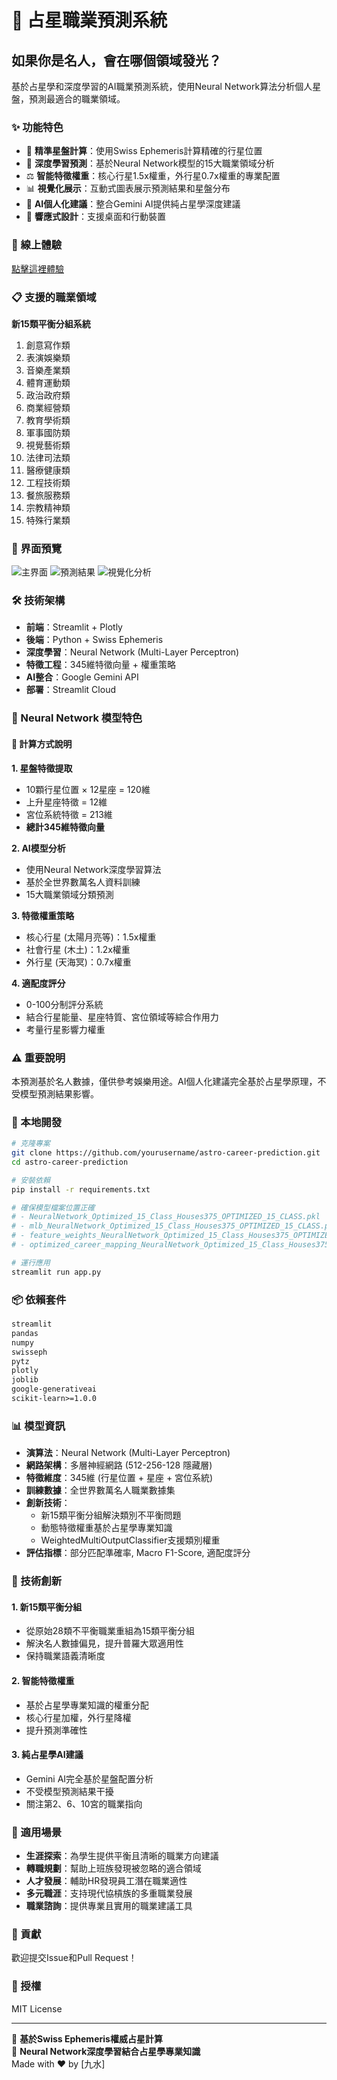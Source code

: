 # 🌟 占星職業預測系統

## 如果你是名人，會在哪個領域發光？

基於占星學和深度學習的AI職業預測系統，使用Neural Network算法分析個人星盤，預測最適合的職業領域。

### ✨ 功能特色

- 🔮 **精準星盤計算**：使用Swiss Ephemeris計算精確的行星位置
- 🧠 **深度學習預測**：基於Neural Network模型的15大職業領域分析
- ⚖️ **智能特徵權重**：核心行星1.5x權重，外行星0.7x權重的專業配置
- 📊 **視覺化展示**：互動式圖表展示預測結果和星盤分布
- 🤖 **AI個人化建議**：整合Gemini AI提供純占星學深度建議
- 📱 **響應式設計**：支援桌面和行動裝置

### 🚀 線上體驗

[點擊這裡體驗](your-streamlit-app-url)

### 📋 支援的職業領域

**新15類平衡分組系統**

1. 創意寫作類
2. 表演娛樂類
3. 音樂產業類
4. 體育運動類
5. 政治政府類
6. 商業經營類
7. 教育學術類
8. 軍事國防類
9. 視覺藝術類
10. 法律司法類
11. 醫療健康類
12. 工程技術類
13. 餐旅服務類
14. 宗教精神類
15. 特殊行業類

### 🎨 界面預覽

![主界面](screenshots/main-interface.png)
![預測結果](screenshots/prediction-results.png)
![視覺化分析](screenshots/visualization-charts.png)

### 🛠️ 技術架構

- **前端**：Streamlit + Plotly
- **後端**：Python + Swiss Ephemeris
- **深度學習**：Neural Network (Multi-Layer Perceptron)
- **特徵工程**：345維特徵向量 + 權重策略
- **AI整合**：Google Gemini API
- **部署**：Streamlit Cloud

### 🧠 Neural Network 模型特色

#### 🔮 計算方式說明

**1. 星盤特徵提取**
- 10顆行星位置 × 12星座 = 120維
- 上升星座特徵 = 12維  
- 宮位系統特徵 = 213維
- **總計345維特徵向量**

**2. AI模型分析**
- 使用Neural Network深度學習算法
- 基於全世界數萬名人資料訓練
- 15大職業領域分類預測

**3. 特徵權重策略**
- 核心行星 (太陽月亮等)：1.5x權重
- 社會行星 (木土)：1.2x權重
- 外行星 (天海冥)：0.7x權重

**4. 適配度評分**
- 0-100分制評分系統
- 結合行星能量、星座特質、宮位領域等綜合作用力
- 考量行星影響力權重

### ⚠️ 重要說明

本預測基於名人數據，僅供參考娛樂用途。AI個人化建議完全基於占星學原理，不受模型預測結果影響。

### 🔧 本地開發

```bash
# 克隆專案
git clone https://github.com/yourusername/astro-career-prediction.git
cd astro-career-prediction

# 安裝依賴
pip install -r requirements.txt

# 確保模型檔案位置正確
# - NeuralNetwork_Optimized_15_Class_Houses375_OPTIMIZED_15_CLASS.pkl
# - mlb_NeuralNetwork_Optimized_15_Class_Houses375_OPTIMIZED_15_CLASS.pkl
# - feature_weights_NeuralNetwork_Optimized_15_Class_Houses375_OPTIMIZED_15_CLASS.pkl
# - optimized_career_mapping_NeuralNetwork_Optimized_15_Class_Houses375_OPTIMIZED_15_CLASS.pkl

# 運行應用
streamlit run app.py
```

### 📦 依賴套件

```txt
streamlit
pandas
numpy
swisseph
pytz
plotly
joblib
google-generativeai
scikit-learn>=1.0.0
```

### 📊 模型資訊

- **演算法**：Neural Network (Multi-Layer Perceptron)
- **網路架構**：多層神經網路 (512-256-128 隱藏層)
- **特徵維度**：345維 (行星位置 + 星座 + 宮位系統)
- **訓練數據**：全世界數萬名人職業數據集
- **創新技術**：
  - 新15類平衡分組解決類別不平衡問題
  - 動態特徵權重基於占星學專業知識
  - WeightedMultiOutputClassifier支援類別權重
- **評估指標**：部分匹配準確率, Macro F1-Score, 適配度評分

### 🎯 技術創新

#### 1. 新15類平衡分組
- 從原始28類不平衡職業重組為15類平衡分組
- 解決名人數據偏見，提升普羅大眾適用性
- 保持職業語義清晰度

#### 2. 智能特徵權重
- 基於占星學專業知識的權重分配
- 核心行星加權，外行星降權
- 提升預測準確性

#### 3. 純占星學AI建議
- Gemini AI完全基於星盤配置分析
- 不受模型預測結果干擾
- 關注第2、6、10宮的職業指向

### 🌟 適用場景

- **生涯探索**：為學生提供平衡且清晰的職業方向建議
- **轉職規劃**：幫助上班族發現被忽略的適合領域
- **人才發展**：輔助HR發現員工潛在職業適性
- **多元職涯**：支持現代協槓族的多重職業發展
- **職業諮詢**：提供專業且實用的職業建議工具

### 👥 貢獻

歡迎提交Issue和Pull Request！

### 📄 授權

MIT License

---

🌟 **基於Swiss Ephemeris權威占星計算**  
🧠 **Neural Network深度學習結合占星學專業知識**  
Made with ❤️ by [九水]